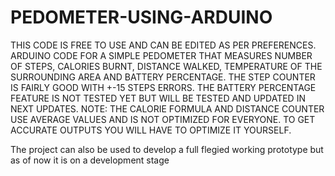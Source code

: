 # PEDOMETER-USING-ARDUINO

THIS CODE IS FREE TO USE AND CAN BE EDITED AS PER PREFERENCES.
ARDUINO CODE FOR A SIMPLE PEDOMETER THAT MEASURES NUMBER OF STEPS, CALORIES BURNT, DISTANCE WALKED, TEMPERATURE OF THE SURROUNDING AREA AND BATTERY PERCENTAGE.
THE STEP COUNTER IS FAIRLY GOOD WITH +-15 STEPS ERRORS.
THE BATTERY PERCENTAGE FEATURE IS NOT TESTED YET BUT WILL BE TESTED AND UPDATED IN NEXT UPDATES.
NOTE: THE CALORIE FORMULA AND DISTANCE COUNTER USE AVERAGE VALUES AND IS NOT OPTIMIZED FOR EVERYONE.
TO GET ACCURATE OUTPUTS YOU WILL HAVE TO OPTIMIZE IT YOURSELF.

The project can also be used to develop a full flegied working prototype but as of now it is on a development stage
